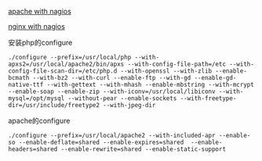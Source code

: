 [apache with nagios](http://ixdba.blog.51cto.com/2895551/752314)

[nginx with nagios](http://lihuipeng.blog.51cto.com/3064864/565412)

安装php的configure

`./configure --prefix=/usr/local/php --with-apxs2=/usr/local/apache2/bin/apxs --with-config-file-path=/etc --with-config-file-scan-dir=/etc/php.d --with-openssl --with-zlib --enable-bcmath --with-bz2 --with-curl --enable-ftp --with-gd --enable-gd-native-ttf --with-gettext --with-mhash --enable-mbstring --with-mcrypt --enable-soap --enable-zip --with-iconv=/usr/local/libiconv --with-mysql=/opt/mysql --without-pear --enable-sockets --with-freetype-dir=/usr/include/freetype2 --with-jpeg-dir`

apache的configure

`./configure --prefix=/usr/local/apache2 --with-included-apr --enable-so --enable-deflate=shared --enable-expires=shared  --enable-headers=shared --enable-rewrite=shared --enable-static-support`

